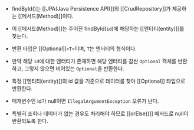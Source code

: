 - findById()는 [[JPA(Java Persistence API)]]의 [[CrudRepository]]가 제공하는 [[메서드(Method)]]이다.
- 이 [[메서드(Method)]]는 주어진 findById(`id`)에 해당하는 [[엔티티(entity)]]를 찾는다.

- 반환 타입은 [[Optional]]`<T>`이며, `T`는 엔터티의 형식이다.
- 만약 해당 `id`에 대한 엔터티가 존재하면 해당 엔터티를 감싼 `Optional` 객체를 반환하고, 그렇지 않으면 비어있는 `Optional`을 반환한다.
- 특정 [[엔티티(entity)]]의 id 값을 기준으로 데이터를 찾아 [[Optional]] 타입으로 반환한다.
- 매개변수인 id가 null이면 `IllegalArgumentException` 오류가 난다.

- 특별히 조회나 데이터가 없는 경우도 처리해야 하므로 [[orElse()]] 메서드로 null이 반환되도록 한다.

